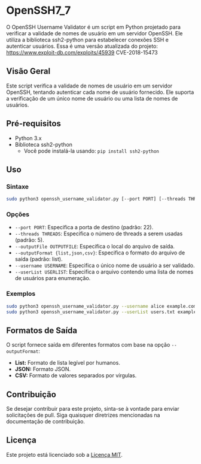 # OpenSSH7_7

O OpenSSH Username Validator é um script em Python projetado para verificar a validade de nomes de usuário em um servidor OpenSSH. Ele utiliza a biblioteca ssh2-python para estabelecer conexões SSH e autenticar usuários.
Essa é uma versão atualizada do projeto: https://www.exploit-db.com/exploits/45939 
CVE-2018-15473

## Visão Geral

Este script verifica a validade de nomes de usuário em um servidor OpenSSH, tentando autenticar cada nome de usuário fornecido. Ele suporta a verificação de um único nome de usuário ou uma lista de nomes de usuários.

## Pré-requisitos

- Python 3.x
- Biblioteca ssh2-python
  - Você pode instalá-la usando: `pip install ssh2-python`

## Uso

### Sintaxe

```bash
sudo python3 openssh_username_validator.py [--port PORT] [--threads THREADS] [--outputFile OUTPUTFILE] [--outputFormat {list,json,csv}] (--username USERNAME | --userList USERLIST) hostname
```

### Opções

- `--port PORT`: Especifica a porta de destino (padrão: 22).
- `--threads THREADS`: Especifica o número de threads a serem usadas (padrão: 5).
- `--outputFile OUTPUTFILE`: Especifica o local do arquivo de saída.
- `--outputFormat {list,json,csv}`: Especifica o formato do arquivo de saída (padrão: list).
- `--username USERNAME`: Especifica o único nome de usuário a ser validado.
- `--userList USERLIST`: Especifica o arquivo contendo uma lista de nomes de usuários para enumeração.

### Exemplos

```bash
sudo python3 openssh_username_validator.py --username alice example.com
sudo python3 openssh_username_validator.py --userList users.txt example.com
```

## Formatos de Saída

O script fornece saída em diferentes formatos com base na opção `--outputFormat`:

- **List:** Formato de lista legível por humanos.
- **JSON:** Formato JSON.
- **CSV:** Formato de valores separados por vírgulas.

## Contribuição

Se desejar contribuir para este projeto, sinta-se à vontade para enviar solicitações de pull. Siga quaisquer diretrizes mencionadas na documentação de contribuição.

## Licença

Este projeto está licenciado sob a [Licença MIT](LICENSE).
